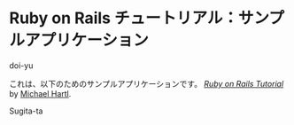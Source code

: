 # Ruby on Rails チュートリアル：サンプルアプリケーション

doi-yu


これは、以下のためのサンプルアプリケーションです。
[*Ruby on Rails Tutorial*](http://railstutorial.jp/)
by [Michael Hartl](http://www.michaelhartl.com/).

Sugita-ta
